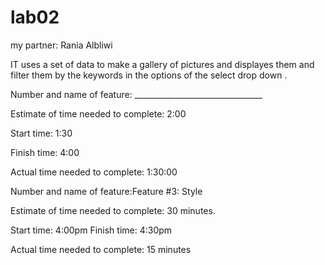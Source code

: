 # lab02

my partner: Rania Albliwi

IT uses a set of data to make a gallery of pictures and displayes them and filter them by the keywords in the options of the select drop down .

Number and name of feature: ________________________________

Estimate of time needed to complete: 2:00

Start time: 1:30

Finish time: 4:00

Actual time needed to complete: 1:30:00

Number and name of feature:Feature #3: Style 

Estimate of time needed to complete: 30 minutes.

Start time: 4:00pm Finish time: 4:30pm

Actual time needed to complete: 15 minutes